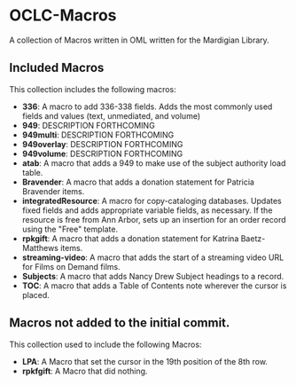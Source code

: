 # OCLC-Macros
A collection of Macros written in OML written for the Mardigian Library.

## Included Macros
This collection includes the following macros:
- **336**: A macro to add 336-338 fields. Adds the most commonly used fields and values (text, unmediated, and volume)
- **949**: DESCRIPTION FORTHCOMING
- **949multi**: DESCRIPTION FORTHCOMING
- **949overlay**: DESCRIPTION FORTHCOMING
- **949volume**: DESCRIPTION FORTHCOMING
- **atab**: A macro that adds a 949 to make use of the subject authority load table.
- **Bravender**: A macro that adds a donation statement for Patricia Bravender items.
- **integratedResource**: A macro for copy-cataloging databases. Updates fixed fields and adds appropriate variable fields, as necessary. If the resource is free from Ann Arbor, sets up an insertion for an order record using the "Free" template. 
- **rpkgift**:  A macro that adds a donation statement for Katrina Baetz-Matthews items.
- **streaming-video**: A macro that adds the start of a streaming video URL for Films on Demand films.
- **Subjects**: A macro that adds Nancy Drew Subject headings to a record.
- **TOC**: A macro that adds a Table of Contents note wherever the cursor is placed.

## Macros not added to the initial commit.
This collection used to include the following Macros:
- **LPA**: A Macro that set the cursor in the 19th position of the 8th row.
- **rpkfgift**: A Macro that did nothing.
